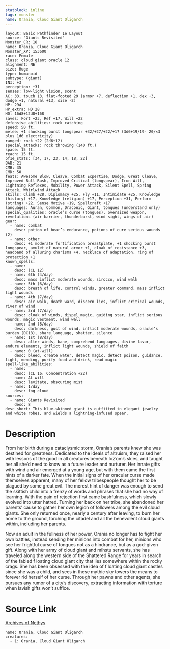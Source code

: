 ```yaml
---
statblock: inline
tags: monster
name: Orania, Cloud Giant Oligarch
---
```

```statblock
layout: Basic Pathfinder 1e Layout
source: "Giants Revisited"
Monster_CR: 18
name: Orania, Cloud Giant Oligarch
Monster_XP: 153600
race: Female
class: cloud giant oracle 12
alignment: NE
size: Huge
type: humanoid
subtype: (giant)
INI: +3
perception: +31
senses: low-light vision, scent
AC: 33, touch 13, flat-footed 29 (armor +7, deflection +1, dex +3, dodge +1, natural +13, size -2)
HP: 294
HP_extra: HD 28
HD: 16d8+12d8+168
saves: Fort +23, Ref +17, Will +22
defensive_abilities: rock catching
speed: 50 ft.
melee: +1 shocking burst longspear +32/+27/+22/+17 (3d6+19/19- 20/×3 plus 1d6 electricity)
ranged: rock +22 (2d6+12)
special_attacks: rock throwing (140 ft.)
space: 15 ft.
reach: 15 ft.
pf1e_stats: [34, 17, 23, 14, 18, 22]
BAB: 21
CMB: 35
CMD: 50
feats: Awesome Blow, Cleave, Combat Expertise, Dodge, Great Cleave, Improved Bull Rush, Improved Critical (longspear), Iron Will, Lightning Reflexes, Mobility, Power Attack, Silent Spell, Spring Attack, Whirlwind Attack
skills: Climb +28, Diplomacy +25, Fly +11, Intimidate +25, Knowledge (history) +17, Knowledge (religion) +17, Perception +31, Perform (string) +22, Sense Motive +19, Spellcraft +17
languages: Auran, Common, Draconic, Giant, tongues (understand only)
special_qualities: oracle’s curse (tongues), oversized weapon, revelations (air barrier, thunderburst, wind sight, wings of air)
gear:
  - name: combat
    desc: potion of bear’s endurance, potions of cure serious wounds (2)
  - name: other
    desc: +1 moderate fortification breastplate, +1 shocking burst longspear, amulet of natural armor +1, cloak of resistance +3, headband of alluring charisma +4, necklace of adaptation, ring of protection +1
known_spells:
  - name:
    desc: (CL 12)
  - name: 6th (4/day)
    desc: mass inflict moderate wounds, sirocco, wind walk
  - name: 5th (6/day)
    desc: breath of life, control winds, greater command, mass inflict light wounds
  - name: 4th (7/day)
    desc: air walk, death ward, discern lies, inflict critical wounds, river of wind
  - name: 3rd (7/day)
    desc: cloak of winds, dispel magic, guiding star, inflict serious wounds, magic vestment, wind wall
  - name: 2nd (8/day)
    desc: darkness, gust of wind, inflict moderate wounds, oracle’s burden (DC18), share language, shatter, silence
  - name: 1st (8/day)
    desc: alter winds, bane, comprehend languages, divine favor, endure elements, inflict light wounds, shield of faith
  - name: 0 (at-will)
    desc: bleed, create water, detect magic, detect poison, guidance, light, mending, purify food and drink, read magic
spell-like_abilities:
  - name:
    desc: (CL 16; Concentration +22)
  - name: At will
    desc: levitate, obscuring mist
  - name: 1/day
    desc: fog cloud
sources:
  - name: Giants Revisited
    desc: 8
desc_short: This blue-skinned giant is outfitted in elegant jewelry and white robes, and wields a lightning-infused spear.
```
# Description
From her birth during a cataclysmic storm, Orania’s parents knew she was destined for greatness. Dedicated to the ideals of altruism, they raised her with lessons of the good in all creatures beneath Ioz’om’s skies, and taught her all she’d need to know as a future leader and nurturer. Her innate gifts with wind and air emerged at a young age, but with them came the first hints of a darker fate. When the initial signs of her oracular curse made themselves apparent, many of her fellow tribespeople thought her to be plagued by some great evil. The merest hint of danger was enough to send the skittish child into a frenzy of words and phrases that she had no way of learning. With the pain of rejection first came bashfulness, which slowly evolved into utter hatred. Turning her back on her tribe, she abandoned her parents’ cause to gather her own legion of followers among the evil cloud giants. She only returned once, nearly a century after leaving, to burn her home to the ground, torching the citadel and all the benevolent cloud giants within, including her parents.

Now an adult in the fullness of her power, Orania no longer has to fight her own battles, instead sending her minions into combat for her, minions who see her frightful curse of tongues not as a hindrance, but as a god-given gift. Along with her army of cloud giant and mihstu servants, she has traveled along the western side of the Shattered Range for years in search of the fabled f loating cloud giant city that lies somewhere within the rocky crags. She has been obsessed with the idea of f loating cloud giant castles since she was a child, and sees in these mythic sky towers the means to forever rid herself of her curse. Through her pawns and other agents, she pursues any rumor of a city’s discovery, extracting information with torture when lavish gifts won’t suffice.
# Source Link
[Archives of Nethys](https://aonprd.com/MonsterDisplay.aspx?ItemName=Orania%2C%20Cloud%20Giant%20Oligarch)
```encounter-table
name: Orania, Cloud Giant Oligarch
creatures:
  - 1: Orania, Cloud Giant Oligarch
```
